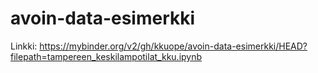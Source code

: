 # avoin-data-esimerkki

Linkki: https://mybinder.org/v2/gh/kkuope/avoin-data-esimerkki/HEAD?filepath=tampereen_keskilampotilat_kku.ipynb

